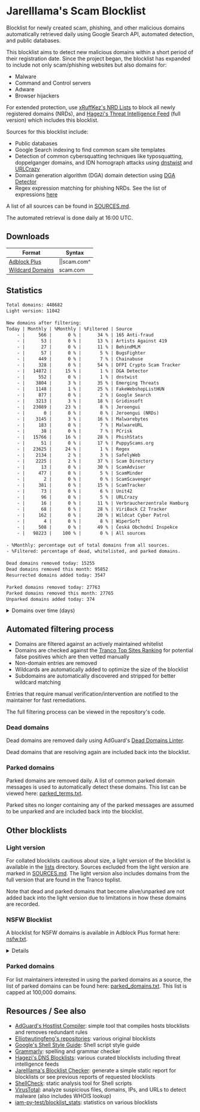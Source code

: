 # Jarelllama's Scam Blocklist

Blocklist for newly created scam, phishing, and other malicious domains automatically retrieved daily using Google Search API, automated detection, and public databases.

This blocklist aims to detect new malicious domains within a short period of their registration date. Since the project began, the blocklist has expanded to include not only scam/phishing websites but also domains for:

- Malware
- Command and Control servers
- Adware
- Browser hijackers

For extended protection, use [xRuffKez's NRD Lists](https://github.com/xRuffKez/NRD) to block all newly registered domains (NRDs), and [Hagezi's Threat Intelligence Feed](https://github.com/hagezi/dns-blocklists?tab=readme-ov-file#tif) (full version) which includes this blocklist.

Sources for this blocklist include:

- Public databases
- Google Search indexing to find common scam site templates
- Detection of common cybersquatting techniques like typosquatting, doppelganger domains, and IDN homograph attacks using [dnstwist](https://github.com/elceef/dnstwist) and [URLCrazy](https://github.com/urbanadventurer/urlcrazy)
- Domain generation algorithm (DGA) domain detection using [DGA Detector](https://github.com/exp0se/dga_detector)
- Regex expression matching for phishing NRDs. See the list of expressions [here](https://github.com/jarelllama/Scam-Blocklist/blob/main/config/phishing_detection.csv)

A list of all sources can be found in [SOURCES.md](https://github.com/jarelllama/Scam-Blocklist/blob/main/SOURCES.md).

The automated retrieval is done daily at 16:00 UTC.

## Downloads

| Format | Syntax |
| --- | --- |
| [Adblock Plus](https://raw.githubusercontent.com/jarelllama/Scam-Blocklist/main/lists/adblock/scams.txt) | \|\|scam.com^ |
| [Wildcard Domains](https://raw.githubusercontent.com/jarelllama/Scam-Blocklist/main/lists/wildcard_domains/scams.txt) | scam.com |

## Statistics

``` text
Total domains: 448682
Light version: 11042

New domains after filtering:
Today | Monthly | %Monthly | %Filtered | Source
    - |     566 |      0 % |      34 % | 165 Anti-fraud
    - |      53 |      0 % |      13 % | Artists Against 419
    - |      27 |      0 % |      11 % | BehindMLM
    - |      57 |      0 % |       5 % | BugsFighter
    - |     449 |      0 % |       7 % | Chainabuse
    - |     328 |      0 % |      54 % | DFPI Crypto Scam Tracker
    - |   14872 |     15 % |       1 % | DGA Detector
    - |     552 |      0 % |       1 % | dnstwist
    - |    3804 |      3 % |      35 % | Emerging Threats
    - |    1148 |      1 % |      25 % | FakeWebshopListHUN
    - |     877 |      0 % |       2 % | Google Search
    - |    3213 |      3 % |      18 % | Gridinsoft
    - |   23089 |     23 % |       8 % | Jeroengui
    - |       0 |      0 % |       0 % | Jeroengui (NRDs)
    - |    3145 |      3 % |      16 % | Malwarebytes
    - |     183 |      0 % |       7 % | MalwareURL
    - |      38 |      0 % |       7 % | PCrisk
    - |   15766 |     16 % |      28 % | PhishStats
    - |      51 |      0 % |      17 % | PuppyScams.org
    - |   23625 |     24 % |       1 % | Regex
    - |    2134 |      2 % |       3 % | SafelyWeb
    - |    2225 |      2 % |      37 % | Scam Directory
    - |      13 |      0 % |      30 % | ScamAdviser
    - |     477 |      0 % |       5 % | ScamMinder
    - |       2 |      0 % |       0 % | ScamScavenger
    - |     381 |      0 % |      15 % | ScamTracker
    - |      73 |      0 % |       6 % | Unit42
    - |      96 |      0 % |       5 % | URLCrazy
    - |      16 |      0 % |      11 % | Verbraucherzentrale Hamburg
    - |      68 |      0 % |      28 % | ViriBack C2 Tracker
    - |     162 |      0 % |      20 % | Wildcat Cyber Patrol
    - |       4 |      0 % |       8 % | WiperSoft
    - |     508 |      0 % |      49 % | Česká Obchodní Inspekce
    - |   98223 |    100 % |       0 % | All sources

- %Monthly: percentage out of total domains from all sources.
- %Filtered: percentage of dead, whitelisted, and parked domains.

Dead domains removed today: 15255
Dead domains removed this month: 95852
Resurrected domains added today: 3547

Parked domains removed today: 27763
Parked domains removed this month: 27765
Unparked domains added today: 374
```

<details>
<summary>Domains over time (days)</summary>

![Domains over time](https://raw.githubusercontent.com/iam-py-test/blocklist_stats/main/stats/Jarelllamas_Scam_Blocklist.png)

Courtesy of iam-py-test/blocklist_stats.
</details>

## Automated filtering process

- Domains are filtered against an actively maintained whitelist
- Domains are checked against the [Tranco Top Sites Ranking](https://tranco-list.eu/) for potential false positives which are then vetted manually
- Non-domain entries are removed
- Wildcards are automatically added to optimize the size of the blocklist
- Subdomains are automatically discovered and stripped for better wildcard matching

Entries that require manual verification/intervention are notified to the maintainer for fast remediations.

The full filtering process can be viewed in the repository's code.

### Dead domains

Dead domains are removed daily using AdGuard's [Dead Domains Linter](https://github.com/AdguardTeam/DeadDomainsLinter).

Dead domains that are resolving again are included back into the blocklist.

### Parked domains

Parked domains are removed daily. A list of common parked domain messages is used to automatically detect these domains. This list can be viewed here: [parked_terms.txt](https://github.com/jarelllama/Scam-Blocklist/blob/main/config/parked_terms.txt).

Parked sites no longer containing any of the parked messages are assumed to be unparked and are included back into the blocklist.

## Other blocklists

### Light version

For collated blocklists cautious about size, a light version of the blocklist is available in the [lists](https://github.com/jarelllama/Scam-Blocklist/tree/main/lists) directory. Sources excluded from the light version are marked in [SOURCES.md](https://github.com/jarelllama/Scam-Blocklist/blob/main/SOURCES.md). The light version also includes domains from the full version that are found in the Tranco toplist.

Note that dead and parked domains that become alive/unparked are not added back into the light version due to limitations in how these domains are recorded.

### NSFW Blocklist

A blocklist for NSFW domains is available in Adblock Plus format here:
[nsfw.txt](https://raw.githubusercontent.com/jarelllama/Scam-Blocklist/main/lists/adblock/nsfw.txt).

<details>
<summary>Details</summary>
<ul>
<li>Domains are automatically retrieved from the Tranco Top Sites Ranking daily</li>
<li>Dead domains are removed daily</li>
<li>Note that resurrected domains are not added back</li>
<li>Note that parked domains are not checked for</li>
</ul>
Total domains: 13786
<br>
<br>
This blocklist does not just include adult videos, but also NSFW content of the artistic variety (rule34, illustrations, etc).
</details>

### Parked domains

For list maintainers interested in using the parked domains as a source, the list of parked domains can be found here: [parked_domains.txt](https://github.com/jarelllama/Scam-Blocklist/blob/main/data/parked_domains.txt). This list is capped at 100,000 domains.

## Resources / See also

- [AdGuard's Hostlist Compiler](https://github.com/AdguardTeam/HostlistCompiler): simple tool that compiles hosts blocklists and removes redundant rules
- [Elliotwutingfeng's repositories](https://github.com/elliotwutingfeng?tab=repositories): various original blocklists
- [Google's Shell Style Guide](https://google.github.io/styleguide/shellguide.html): Shell script style guide
- [Grammarly](https://grammarly.com/): spelling and grammar checker
- [Hagezi's DNS Blocklists](https://github.com/hagezi/dns-blocklists): various curated blocklists including threat intelligence feeds
- [Jarelllama's Blocklist Checker](https://github.com/jarelllama/Blocklist-Checker): generate a simple static report for blocklists or see previous reports of requested blocklists
- [ShellCheck](https://github.com/koalaman/shellcheck): static analysis tool for Shell scripts
- [VirusTotal](https://www.virustotal.com/): analyze suspicious files, domains, IPs, and URLs to detect malware (also includes WHOIS lookup)
- [iam-py-test/blocklist_stats](https://github.com/iam-py-test/blocklist_stats): statistics on various blocklists
